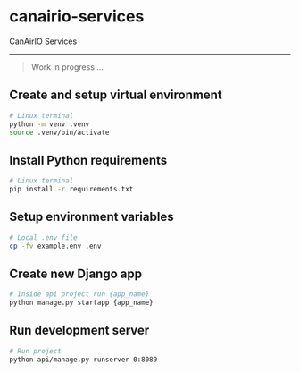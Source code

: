 # canairio-services
CanAirIO Services

---

> Work in progress ...

## Create and setup virtual environment

```bash
# Linux terminal
python -m venv .venv
source .venv/bin/activate
```

## Install Python requirements

```bash
# Linux terminal
pip install -r requirements.txt
```

## Setup environment variables

```bash
# Local .env file
cp -fv example.env .env
```

## Create new Django app

```bash
# Inside api project run {app_name}
python manage.py startapp {app_name}
```

## Run development server

```bash
# Run project
python api/manage.py runserver 0:8089
```
